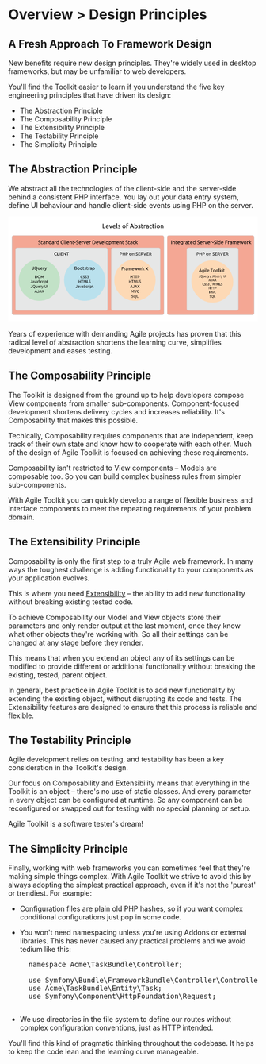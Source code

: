 # Overview > Design Principles

## A Fresh Approach To Framework Design

New benefits require new design principles. They're widely used in desktop frameworks, but may be unfamiliar to web developers.

You'll find the Toolkit easier to learn if you understand the five key engineering principles that have driven its design:

* The Abstraction Principle
* The Composability Principle
* The Extensibility Principle
* The Testability Principle
* The Simplicity Principle

## The Abstraction Principle

We abstract all the technologies of the client-side and the server-side behind a consistent PHP interface. You lay out your data entry system, define UI behaviour and handle client-side events using PHP on the server.

![Web Development Levels of Abstraction](dia-levels-of-abstraction.png)

Years of experience with demanding Agile projects has proven that this radical level of abstraction shortens the learning curve, simplifies development and eases testing.

## The Composability Principle

The Toolkit is designed from the ground up to help developers compose View components from smaller sub-components. Component-focused development shortens delivery cycles and increases reliability. It's Composability that makes this possible.

Techically, Composability requires components that are independent, keep track of their own state and know how to cooperate with each other. Much of the design of Agile Toolkit is focused on achieving these requirements.

Composability isn't restricted to View components &ndash; Models are composable too. So you can build complex business rules from simpler sub-components.

With Agile Toolkit you can quickly develop a range of flexible business and interface components to meet the repeating requirements of your problem domain.

## The Extensibility Principle

Composability is only the first step to a truly Agile web framework. In many ways the toughest challenge is adding functionality to your components as your application evolves.

This is where you need [Extensibility](http://en.wikipedia.org/wiki/Extensibility) &ndash; the ability to add new functionality without breaking existing tested code.

To achieve Composability our Model and View objects store their parameters and only render output at the last moment, once they know what other objects they're working with. So all their settings can be changed at any stage before they render. 

This means that when you extend an object any of its settings can be modified to provide different or additional functionality without breaking the existing, tested, parent object.

In general, best practice in Agile Toolkit is to add new functionality by extending the existing object, without disrupting its code and tests. The Extensibility features are designed to ensure that this process is reliable and flexible.

## The Testability Principle

Agile development relies on testing, and testability has been a key consideration in the Toolkit's design.

Our focus on Composability and Extensibility means that everything in the Toolkit is an object &ndash; there's no use of static classes. And every parameter in every object can be configured at runtime. So any component can be reconfigured or swapped out for testing with no special planning or setup.  

Agile Toolkit is a software tester's dream! 

## The Simplicity Principle

Finally, working with web frameworks you can sometimes feel that they're making simple things complex. With Agile Toolkit we strive to avoid this by always adopting the simplest practical approach, even if it's not the 'purest' or trendiest. For example:

* Configuration files are plain old PHP hashes, so if you want complex conditional configurations just pop in some code.
* You won't need namespacing unless you're using Addons or external libraries. This has never caused any practical problems and we avoid tedium like this:

    <pre>
    namespace Acme\TaskBundle\Controller;

    use Symfony\Bundle\FrameworkBundle\Controller\Controller;
    use Acme\TaskBundle\Entity\Task;
    use Symfony\Component\HttpFoundation\Request;
    </pre>

* We use directories in the file system to define our routes without complex configuration conventions, just as HTTP intended.

You'll find this kind of pragmatic thinking throughout the codebase. It helps to keep the code lean and the learning curve manageable.
